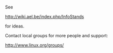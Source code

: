 See

<http://wiki.ael.be/index.php/InfoStands>

for ideas.

Contact local groups for more people and support:

<http://www.linux.org/groups/>
